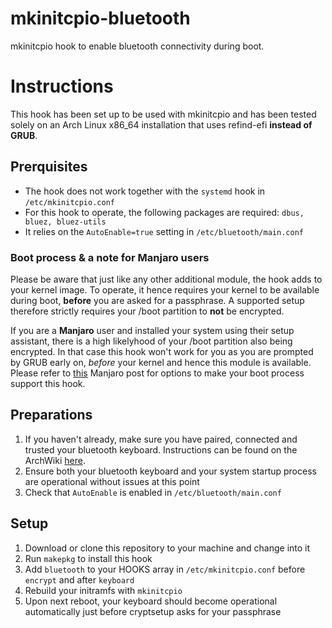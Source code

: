 # mkinitcpio-bluetooth
mkinitcpio hook to enable bluetooth connectivity during boot.

# Instructions
This hook has been set up to be used with mkinitcpio and has been tested solely on an Arch Linux x86_64 installation that uses refind-efi **instead of GRUB**.

## Prerquisites
 - The hook does not work together with the `systemd` hook in `/etc/mkinitcpio.conf`
 - For this hook to operate, the following packages are required: `dbus, bluez, bluez-utils`
 - It relies on the `AutoEnable=true` setting in `/etc/bluetooth/main.conf`
 
### Boot process & a note for Manjaro users
Please be aware that just like any other additional module, the hook adds to your kernel image. To operate, it hence requires your kernel to be available during boot, **before** you are asked for a passphrase.
A supported setup therefore strictly requires your /boot partition to **not** be encrypted.

If you are a **Manjaro** user and installed your system using their setup assistant, there is a high likelyhood of your /boot partition also being encrypted. In that case this hook won't work for you as you are prompted by GRUB early on, *before* your kernel and hence this module is available. Please refer to [this](https://forum.manjaro.org/t/full-system-encryption-without-encrypted-boot/113445) Manjaro post for options to make your boot process support this hook.


## Preparations
 1. If you haven't already, make sure you have paired, connected and trusted your bluetooth keyboard. Instructions can be found on the ArchWiki [here](https://wiki.archlinux.org/index.php/bluetooth#Pairing).
 2. Ensure both your bluetooth keyboard and your system startup process are operational without issues at this point
 3. Check that `AutoEnable` is enabled in `/etc/bluetooth/main.conf`

## Setup

 1. Download or clone this repository to your machine and change into it
 2. Run `makepkg` to install this hook
 4. Add `bluetooth` to your HOOKS array in `/etc/mkinitcpio.conf` before `encrypt` and after `keyboard`
 5. Rebuild your initramfs with `mkinitcpio`
 6. Upon next reboot, your keyboard should become operational automatically just before cryptsetup asks for your passphrase
